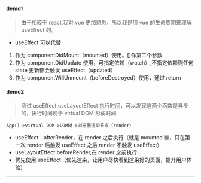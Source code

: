 #### demo1
> 由于相较于 react,我对 vue 更加熟悉，所以我是用 vue 的生命周期来理解 useEffect 的。 
* useEffect 可以代替
1. 作为 componentDidMount（mounted）使用。[]作第二个参数
2. 作为 componentDidUpdate 使用，可指定依赖（watch）,不指定依赖则任何 state 更新都会触发 useEffect（updated）
3. 作为 componentWillUnmount（beforeDestroyed）使用，通过 return

#### demo2
> 测试 useEffect,useLayoutEffect 执行时间，可以发现这两个函数是异步的，执行时间晚于 virtual DOM 形成时间
```
App()->virtual DOM->DOM树->浏览器渲染节点（render）
```
* useEffect：afterRender，在 render 之后执行（就是 mounted 嘛，只在第一次 render 后触发 useEffect,之后 render 不触发 useEffect）
* useLayoutEffect:beforeRender,在 render 之前执行 
* 优先使用 useEffect（优先渲染，让用户尽快看到渲染好的页面，提升用户体验）

---
